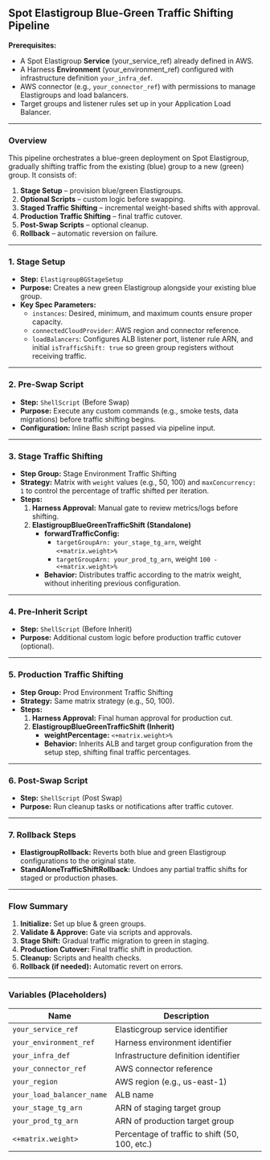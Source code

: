 ## Spot Elastigroup Blue-Green Traffic Shifting Pipeline

**Prerequisites:**
- A Spot Elastigroup **Service** (your_service_ref) already defined in AWS.
- A Harness **Environment** (your_environment_ref) configured with infrastructure definition `your_infra_def`.
- AWS connector (e.g., `your_connector_ref`) with permissions to manage Elastigroups and load balancers.
- Target groups and listener rules set up in your Application Load Balancer.

---

### Overview

This pipeline orchestrates a blue-green deployment on Spot Elastigroup, gradually shifting traffic from the existing (blue) group to a new (green) group. It consists of:

1. **Stage Setup** – provision blue/green Elastigroups.  
2. **Optional Scripts** – custom logic before swapping.  
3. **Staged Traffic Shifting** – incremental weight-based shifts with approval.  
4. **Production Traffic Shifting** – final traffic cutover.  
5. **Post-Swap Scripts** – optional cleanup.  
6. **Rollback** – automatic reversion on failure.

---

### 1. Stage Setup

- **Step:** `ElastigroupBGStageSetup`  
- **Purpose:** Creates a new green Elastigroup alongside your existing blue group.  
- **Key Spec Parameters:**  
  - `instances`: Desired, minimum, and maximum counts ensure proper capacity.  
  - `connectedCloudProvider`: AWS region and connector reference.  
  - `loadBalancers`: Configures ALB listener port, listener rule ARN, and initial `isTrafficShift: true` so green group registers without receiving traffic.  

---

### 2. Pre-Swap Script

- **Step:** `ShellScript` (Before Swap)  
- **Purpose:** Execute any custom commands (e.g., smoke tests, data migrations) before traffic shifting begins.  
- **Configuration:** Inline Bash script passed via pipeline input.

---

### 3. Stage Traffic Shifting

- **Step Group:** Stage Environment Traffic Shifting  
- **Strategy:** Matrix with `weight` values (e.g., 50, 100) and `maxConcurrency: 1` to control the percentage of traffic shifted per iteration.  
- **Steps:**  
  1. **Harness Approval:** Manual gate to review metrics/logs before shifting.  
  2. **ElastigroupBlueGreenTrafficShift (Standalone)**  
     - **forwardTrafficConfig:**  
       - `targetGroupArn: your_stage_tg_arn`, weight `<+matrix.weight>%`  
       - `targetGroupArn: your_prod_tg_arn`, weight `100 - <+matrix.weight>%`  
     - **Behavior:** Distributes traffic according to the matrix weight, without inheriting previous configuration.

---

### 4. Pre-Inherit Script

- **Step:** `ShellScript` (Before Inherit)  
- **Purpose:** Additional custom logic before production traffic cutover (optional).

---

### 5. Production Traffic Shifting

- **Step Group:** Prod Environment Traffic Shifting  
- **Strategy:** Same matrix strategy (e.g., 50, 100).  
- **Steps:**  
  1. **Harness Approval:** Final human approval for production cut.  
  2. **ElastigroupBlueGreenTrafficShift (Inherit)**  
     - **weightPercentage:** `<+matrix.weight>%`  
     - **Behavior:** Inherits ALB and target group configuration from the setup step, shifting final traffic percentages.

---

### 6. Post-Swap Script

- **Step:** `ShellScript` (Post Swap)  
- **Purpose:** Run cleanup tasks or notifications after traffic cutover.

---

### 7. Rollback Steps

- **ElastigroupRollback:** Reverts both blue and green Elastigroup configurations to the original state.  
- **StandAloneTrafficShiftRollback:** Undoes any partial traffic shifts for staged or production phases.

---

### Flow Summary

1. **Initialize:** Set up blue & green groups.  
2. **Validate & Approve:** Gate via scripts and approvals.  
3. **Stage Shift:** Gradual traffic migration to green in staging.  
4. **Production Cutover:** Final traffic shift in production.  
5. **Cleanup:** Scripts and health checks.  
6. **Rollback (if needed):** Automatic revert on errors.

---

### Variables (Placeholders)

| Name                 | Description                                    |
|----------------------|------------------------------------------------|
| `your_service_ref`   | Elasticgroup service identifier                |
| `your_environment_ref` | Harness environment identifier               |
| `your_infra_def`     | Infrastructure definition identifier           |
| `your_connector_ref` | AWS connector reference                        |
| `your_region`        | AWS region (e.g., us-east-1)                   |
| `your_load_balancer_name` | ALB name                               |
| `your_stage_tg_arn`  | ARN of staging target group                    |
| `your_prod_tg_arn`   | ARN of production target group                 |
| `<+matrix.weight>`   | Percentage of traffic to shift (50, 100, etc.) |
